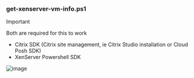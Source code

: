 



### get-xenserver-vm-info.ps1
> [!IMPORTANT]
> Both are required for this to work
> - Citrix SDK (Citrix site management, ie Citrix Studio installation or Cloud Posh SDK)
> - XenServer Powershell SDK

![image](https://github.com/virtualizebrief/collection/assets/153381859/3ce18dab-cc44-466e-bb4a-c4b7c21feec9)

